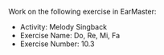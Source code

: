 Work on the following exercise in EarMaster:
- Activity: Melody Singback
- Exercise Name: Do, Re, Mi, Fa
- Exercise Number: 10.3
